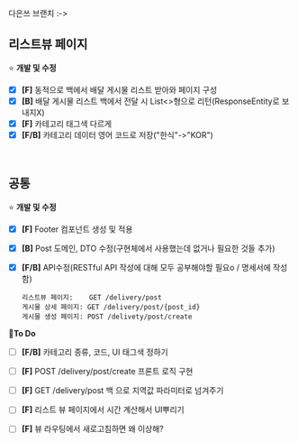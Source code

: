 다은쓰 브랜치 :->

## 리스트뷰 페이지

⭐ **개발 및 수정**

- [x] **[F]** 동적으로 백에서 배달 게시물 리스트 받아와 페이지 구성
- [x] **[B]** 배달 게시물 리스트 백에서 전달 시 List<>형으로 리턴(ResponseEntity로 보내지X)
- [x] **[F]** 카테고리 태그색 다르게
- [x] **[F/B]** 카테고리 데이터 영어 코드로 저장("한식"->"KOR")

<br>

## 공통

⭐ **개발 및 수정**
- [x] **[F]** Footer 컴포넌트 생성 및 적용
- [x] **[B]** Post 도메인, DTO 수정(구현체에서 사용했는데 없거나 필요한 것들 추가)
- [x] **[F/B]** API수정(RESTful API 작성에 대해 모두 공부해야할 필요o / 명세서에 작성 함)
      
      리스트뷰 페이지:    GET /delivery/post 
      게시물 상세 페이지: GET /delivery/post/{post_id}
      게시물 생성 페이지: POST /delivety/post/create


📍**To Do**
- [ ] **[F/B]** 카테고리 종류, 코드, UI 태그색 정하기
- [ ] **[F]**   POST /delivery/post/create 프론트 로직 구현
- [ ] **[F]**   GET /delivery/post 백 으로 지역값 파라미터로 넘겨주기
- [ ] **[F]**   리스트 뷰 페이지에서 시간 계산해서 UI뿌리기
- [ ] **[F]**   뷰 라우팅에서 새로고침하면 왜 이상해?


